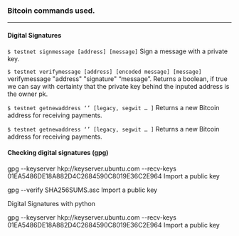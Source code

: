 ### Bitcoin commands used.
---

#### Digital Signatures

`$ testnet signmessage [address] [message]`
Sign a message with a private key.

`$ testnet verifymessage [address] [encoded message] [message]`
verifymessage "address" "signature" “message”. Returns a boolean, if true we can say with certainty that the private key behind the inputed address  is the owner pk.

`$ testnet getnewaddress ‘’ [legacy, segwit … ]`
Returns a new Bitcoin address for receiving payments.

`$ testnet getnewaddress ‘’ [legacy, segwit … ]`
Returns a new Bitcoin address for receiving payments.



#### Checking digital signatures (gpg)

gpg --keyserver hkp://keyserver.ubuntu.com --recv-keys 01EA5486DE18A882D4C2684590C8019E36C2E964
Import a public key

gpg --verify SHA256SUMS.asc
Import a public key


Digital Signatures with python

gpg --keyserver hkp://keyserver.ubuntu.com --recv-keys 01EA5486DE18A882D4C2684590C8019E36C2E964
Import a public key